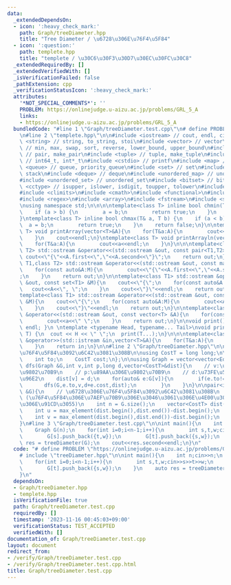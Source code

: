 ```yaml
---
data:
  _extendedDependsOn:
  - icon: ':heavy_check_mark:'
    path: Graph/treeDiameter.hpp
    title: "Tree Diameter / \u6728\u306E\u76F4\u5F84"
  - icon: ':question:'
    path: templete.hpp
    title: "templete / \u30C6\u30F3\u30D7\u30EC\u30FC\u30C8"
  _extendedRequiredBy: []
  _extendedVerifiedWith: []
  _isVerificationFailed: false
  _pathExtension: cpp
  _verificationStatusIcon: ':heavy_check_mark:'
  attributes:
    '*NOT_SPECIAL_COMMENTS*': ''
    PROBLEM: https://onlinejudge.u-aizu.ac.jp/problems/GRL_5_A
    links:
    - https://onlinejudge.u-aizu.ac.jp/problems/GRL_5_A
  bundledCode: "#line 1 \"Graph/treeDiameter.test.cpp\"\n# define PROBLEM \"https://onlinejudge.u-aizu.ac.jp/problems/GRL_5_A\"\
    \n#line 2 \"templete.hpp\"\n\n#include <iostream> // cout, endl, cin\n#include\
    \ <string> // string, to_string, stoi\n#include <vector> // vector\n#include <algorithm>\
    \ // min, max, swap, sort, reverse, lower_bound, upper_bound\n#include <utility>\
    \ // pair, make_pair\n#include <tuple> // tuple, make_tuple\n#include <cstdint>\
    \ // int64_t, int*_t\n#include <cstdio> // printf\n#include <map> // map\n#include\
    \ <queue> // queue, priority_queue\n#include <set> // set\n#include <stack> //\
    \ stack\n#include <deque> // deque\n#include <unordered_map> // unordered_map\n\
    #include <unordered_set> // unordered_set\n#include <bitset> // bitset\n#include\
    \ <cctype> // isupper, islower, isdigit, toupper, tolower\n#include <iomanip>\n\
    #include <climits>\n#include <cmath>\n#include <functional>\n#include <numeric>\n\
    #include <regex>\n#include <array>\n#include <fstream>\n#include <sstream>\n\n\
    \nusing namespace std;\n\n\n\ntemplate<class T> inline bool chmin(T& a, T b) {\n\
    \    if (a > b) {\n        a = b;\n        return true;\n    }\n    return false;\n\
    }\ntemplate<class T> inline bool chmax(T& a, T b) {\n    if (a < b) {\n      \
    \  a = b;\n        return true;\n    }\n    return false;\n}\n\ntemplate<class\
    \ T> void printArray(vector<T>&A){\n    for(T&a:A){\n        cout<<a<<\" \";\n\
    \    }\n    cout<<endl;\n}\ntemplate<class T> void printArrayln(vector<T>&A){\n\
    \    for(T&a:A){\n        cout<<a<<endl;\n    }\n}\n\n\ntemplate<class T1,class\
    \ T2> std::ostream &operator<<(std::ostream &out, const pair<T1,T2> &A){\n   \
    \ cout<<\"{\"<<A.first<<\",\"<<A.second<<\"}\";\n    return out;\n}\n\ntemplate<class\
    \ T1,class T2> std::ostream &operator<<(std::ostream &out, const map<T1,T2> &M){\n\
    \    for(const auto&A:M){\n        cout<<\"{\"<<A.first<<\",\"<<A.second<<\"}\"\
    ;\n    }\n    return out;\n}\n\ntemplate<class T1> std::ostream &operator<<(std::ostream\
    \ &out, const set<T1> &M){\n    cout<<\"{\";\n    for(const auto&A:M){\n     \
    \   cout<<A<<\", \";\n    }\n    cout<<\"}\"<<endl;\n    return out;\n}\n\n\n\
    template<class T1> std::ostream &operator<<(std::ostream &out, const multiset<T1>\
    \ &M){\n    cout<<\"{\";\n    for(const auto&A:M){\n        cout<<A<<\", \";\n\
    \    }\n    cout<<\"}\"<<endl;\n    return out;\n}\n\ntemplate<class T> std::ostream\
    \ &operator<<(std::ostream &out, const vector<T> &A){\n    for(const T &a:A){\n\
    \        cout<<a<<\" \";\n    }\n    return out;\n}\n\nvoid print() { cout <<\
    \ endl; }\n \ntemplate <typename Head, typename... Tail>\nvoid print(Head H, Tail...\
    \ T) {\n  cout << H << \" \";\n  print(T...);\n}\n\n\ntemplate<class T> std::istream\
    \ &operator>>(std::istream &in,vector<T>&A){\n    for(T&a:A){\n        std::cin>>a;\n\
    \    }\n    return in;\n}\n\n#line 2 \"Graph/treeDiameter.hpp\"\n\n// \u6728\u306E\
    \u76F4\u5F84\u3092\u6C42\u3081\u308B\n\nusing CostT = long long;\n\n\nstruct Edge{\n\
    \    int to;\n    CostT cost;\n};\n\nusing Graph = vector<vector<Edge>>;\n\nvoid\
    \ dfs(Graph &G,int v,int p,long d,vector<CostT>&dist){\n    // v:\u73FE\u5728\u306E\
    \u9802\u70B9\n    // p:\u89AA\u306E\u9802\u70B9\n    // d:\u73FE\u5728\u306E\u8DDD\
    \u96E2\n    dist[v] = d;\n    for(auto& e:G[v]){\n        if(e.to!=p){\n     \
    \       dfs(G,e.to,v,d+e.cost,dist);\n        }\n    }\n}\n\npair<int,CostT> treeDiameter(Graph\
    \ &G){\n    // \u6728\u306E\u76F4\u5F84\u3092\u6C42\u3081\u308B\n    // return:\
    \ (\u76F4\u5F84\u306E\u7AEF\u70B9\u306E\u3046\u3061\u306E\u4E00\u3064,\u76F4\u5F84\
    \u306E\u91CD\u3055)\n    int n = G.size();\n    vector<CostT> dist(n);\n    dfs(G,0,-1,0,dist);\n\
    \    int u = max_element(dist.begin(),dist.end())-dist.begin();\n    dfs(G,u,-1,0,dist);\n\
    \    int v = max_element(dist.begin(),dist.end())-dist.begin();\n    return {v,dist[v]};\n\
    }\n#line 3 \"Graph/treeDiameter.test.cpp\"\n\nint main(){\n    int n;cin>>n;\n\
    \    Graph G(n);\n    for(int i=0;i<n-1;i++){\n        int s,t,w;cin>>s>>t>>w;\n\
    \        G[s].push_back({t,w});\n        G[t].push_back({s,w});\n    }\n    auto\
    \ res = treeDiameter(G);\n    cout<<res.second<<endl;\n}\n"
  code: "# define PROBLEM \"https://onlinejudge.u-aizu.ac.jp/problems/GRL_5_A\"\n\
    # include \"treeDiameter.hpp\"\n\nint main(){\n    int n;cin>>n;\n    Graph G(n);\n\
    \    for(int i=0;i<n-1;i++){\n        int s,t,w;cin>>s>>t>>w;\n        G[s].push_back({t,w});\n\
    \        G[t].push_back({s,w});\n    }\n    auto res = treeDiameter(G);\n    cout<<res.second<<endl;\n\
    }\n"
  dependsOn:
  - Graph/treeDiameter.hpp
  - templete.hpp
  isVerificationFile: true
  path: Graph/treeDiameter.test.cpp
  requiredBy: []
  timestamp: '2023-11-16 00:45:03+09:00'
  verificationStatus: TEST_ACCEPTED
  verifiedWith: []
documentation_of: Graph/treeDiameter.test.cpp
layout: document
redirect_from:
- /verify/Graph/treeDiameter.test.cpp
- /verify/Graph/treeDiameter.test.cpp.html
title: Graph/treeDiameter.test.cpp
---
```

